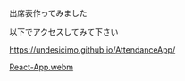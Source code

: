 出席表作ってみました

以下でアクセスしてみて下さい

https://undesicimo.github.io/AttendanceApp/


[React-App.webm](https://user-images.githubusercontent.com/105863111/213867839-1e119b6e-7567-4d25-9143-3aad2c4328a4.webm)
